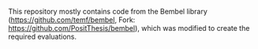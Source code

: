 This repository mostly contains code from the Bembel library (https://github.com/temf/bembel, Fork: https://github.com/PositThesis/bembel), which was modified to create the required evaluations.

